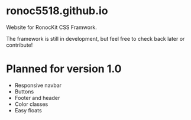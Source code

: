 ronoc5518.github.io
===================

Website for RonocKit CSS Framwork.

The framework is still in development, but feel free to check back later or contribute!

Planned for version 1.0
===================
- Responsive navbar
- Buttons
- Footer and header
- Color classes
- Easy floats
